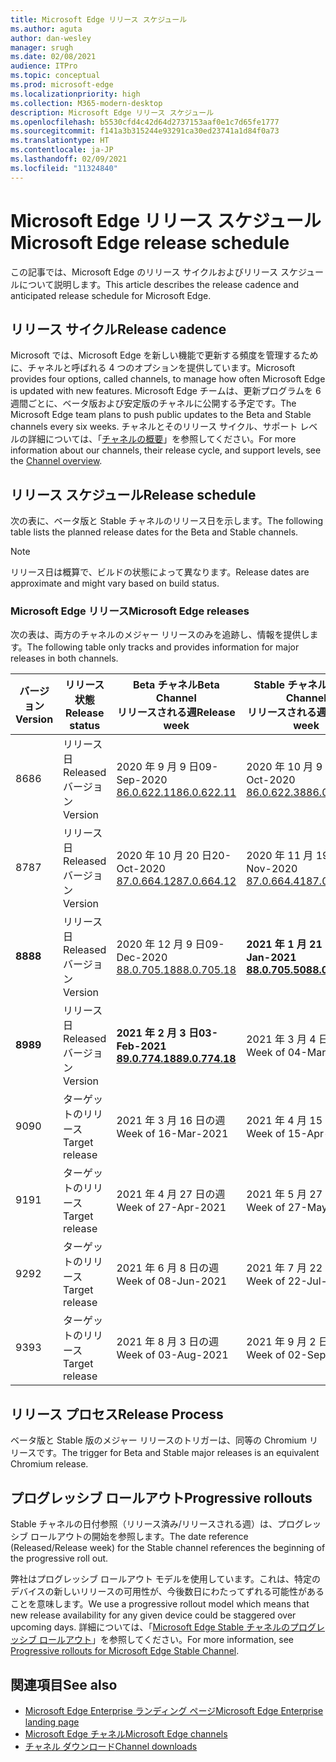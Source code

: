 ```yaml
---
title: Microsoft Edge リリース スケジュール
ms.author: aguta
author: dan-wesley
manager: srugh
ms.date: 02/08/2021
audience: ITPro
ms.topic: conceptual
ms.prod: microsoft-edge
ms.localizationpriority: high
ms.collection: M365-modern-desktop
description: Microsoft Edge リリース スケジュール
ms.openlocfilehash: b5530cfd4c42d64d2737153aaf0e1c7d65fe1777
ms.sourcegitcommit: f141a3b315244e93291ca30ed23741a1d84f0a73
ms.translationtype: HT
ms.contentlocale: ja-JP
ms.lasthandoff: 02/09/2021
ms.locfileid: "11324840"
---
```

# <span data-ttu-id="5b432-103">Microsoft Edge リリース スケジュール</span><span class="sxs-lookup"><span data-stu-id="5b432-103">Microsoft Edge release schedule</span></span>

<span data-ttu-id="5b432-104">この記事では、Microsoft Edge のリリース サイクルおよびリリース スケジュールについて説明します。</span><span class="sxs-lookup"><span data-stu-id="5b432-104">This article describes the release cadence and anticipated release schedule for Microsoft Edge.</span></span>

## <span data-ttu-id="5b432-105">リリース サイクル</span><span class="sxs-lookup"><span data-stu-id="5b432-105">Release cadence</span></span>

<span data-ttu-id="5b432-106">Microsoft では、Microsoft Edge を新しい機能で更新する頻度を管理するために、チャネルと呼ばれる 4 つのオプションを提供しています。</span><span class="sxs-lookup"><span data-stu-id="5b432-106">Microsoft provides four options, called channels, to manage how often Microsoft Edge is updated with new features.</span></span> <span data-ttu-id="5b432-107">Microsoft Edge チームは、更新プログラムを 6 週間ごとに、ベータ版および安定版のチャネルに公開する予定です。</span><span class="sxs-lookup"><span data-stu-id="5b432-107">The Microsoft Edge team plans to push public updates to the Beta and Stable channels every six weeks.</span></span> <span data-ttu-id="5b432-108">チャネルとそのリリース サイクル、サポート レベルの詳細については、「[チャネルの概要](https://docs.microsoft.com/DeployEdge/microsoft-edge-channels#channel-overview)」を参照してください。</span><span class="sxs-lookup"><span data-stu-id="5b432-108">For more information about our channels, their release cycle, and support levels, see the [Channel overview](https://docs.microsoft.com/DeployEdge/microsoft-edge-channels#channel-overview).</span></span>

## <span data-ttu-id="5b432-109">リリース スケジュール</span><span class="sxs-lookup"><span data-stu-id="5b432-109">Release schedule</span></span>

<span data-ttu-id="5b432-110">次の表に、ベータ版と Stable チャネルのリリース日を示します。</span><span class="sxs-lookup"><span data-stu-id="5b432-110">The following table lists the planned release dates for the Beta and Stable channels.</span></span>

> [!NOTE]
> <span data-ttu-id="5b432-111">リリース日は概算で、ビルドの状態によって異なります。</span><span class="sxs-lookup"><span data-stu-id="5b432-111">Release dates are approximate and might vary based on build status.</span></span>

### <span data-ttu-id="5b432-112">Microsoft Edge リリース</span><span class="sxs-lookup"><span data-stu-id="5b432-112">Microsoft Edge releases</span></span>

<span data-ttu-id="5b432-113">次の表は、両方のチャネルのメジャー リリースのみを追跡し、情報を提供します。</span><span class="sxs-lookup"><span data-stu-id="5b432-113">The following table only tracks and provides information for major releases in both channels.</span></span>

| <span data-ttu-id="5b432-114">バージョン</span><span class="sxs-lookup"><span data-stu-id="5b432-114">Version</span></span> | <span data-ttu-id="5b432-115">リリース状態</span><span class="sxs-lookup"><span data-stu-id="5b432-115">Release status</span></span> | <span data-ttu-id="5b432-116">Beta チャネル</span><span class="sxs-lookup"><span data-stu-id="5b432-116">Beta Channel</span></span><br><span data-ttu-id="5b432-117">リリースされる週</span><span class="sxs-lookup"><span data-stu-id="5b432-117">Release week</span></span> | <span data-ttu-id="5b432-118">Stable チャネル</span><span class="sxs-lookup"><span data-stu-id="5b432-118">Stable Channel</span></span><br><span data-ttu-id="5b432-119">リリースされる週</span><span class="sxs-lookup"><span data-stu-id="5b432-119">Release week</span></span> |
|---------|-----|------|--------|
| <span data-ttu-id="5b432-120">86</span><span class="sxs-lookup"><span data-stu-id="5b432-120">86</span></span> | <span data-ttu-id="5b432-121">リリース日</span><span class="sxs-lookup"><span data-stu-id="5b432-121">Released</span></span><br><span data-ttu-id="5b432-122">バージョン</span><span class="sxs-lookup"><span data-stu-id="5b432-122">Version</span></span> | <span data-ttu-id="5b432-123">2020 年 9 月 9 日</span><span class="sxs-lookup"><span data-stu-id="5b432-123">09-Sep-2020</span></span><br>[<span data-ttu-id="5b432-124">86.0.622.11</span><span class="sxs-lookup"><span data-stu-id="5b432-124">86.0.622.11</span></span>](https://docs.microsoft.com/DeployEdge/microsoft-edge-relnote-beta-channel#version-86062211-september-9) | <span data-ttu-id="5b432-125">2020 年 10 月 9 日</span><span class="sxs-lookup"><span data-stu-id="5b432-125">09-Oct-2020</span></span><br>[<span data-ttu-id="5b432-126">86.0.622.38</span><span class="sxs-lookup"><span data-stu-id="5b432-126">86.0.622.38</span></span>](https://docs.microsoft.com/deployedge/microsoft-edge-relnote-stable-channel#version-86062238-october-9) |
| <span data-ttu-id="5b432-127">87</span><span class="sxs-lookup"><span data-stu-id="5b432-127">87</span></span> | <span data-ttu-id="5b432-128">リリース日</span><span class="sxs-lookup"><span data-stu-id="5b432-128">Released</span></span><br><span data-ttu-id="5b432-129">バージョン</span><span class="sxs-lookup"><span data-stu-id="5b432-129">Version</span></span> | <span data-ttu-id="5b432-130">2020 年 10 月 20 日</span><span class="sxs-lookup"><span data-stu-id="5b432-130">20-Oct-2020</span></span><br>[<span data-ttu-id="5b432-131">87.0.664.12</span><span class="sxs-lookup"><span data-stu-id="5b432-131">87.0.664.12</span></span>](https://docs.microsoft.com/deployedge/microsoft-edge-relnote-beta-channel#version-87066412--october-20) | <span data-ttu-id="5b432-132">2020 年 11 月 19 日</span><span class="sxs-lookup"><span data-stu-id="5b432-132">19-Nov-2020</span></span><br>[<span data-ttu-id="5b432-133">87.0.664.41</span><span class="sxs-lookup"><span data-stu-id="5b432-133">87.0.664.41</span></span>](https://docs.microsoft.com/deployedge/microsoft-edge-relnote-stable-channel#version-87066441-november-19) |
| **<span data-ttu-id="5b432-134">88</span><span class="sxs-lookup"><span data-stu-id="5b432-134">88</span></span>** | <span data-ttu-id="5b432-135">リリース日</span><span class="sxs-lookup"><span data-stu-id="5b432-135">Released</span></span><br><span data-ttu-id="5b432-136">バージョン</span><span class="sxs-lookup"><span data-stu-id="5b432-136">Version</span></span> | <span data-ttu-id="5b432-137">2020 年 12 月 9 日</span><span class="sxs-lookup"><span data-stu-id="5b432-137">09-Dec-2020</span></span><br>[<span data-ttu-id="5b432-138">88.0.705.18</span><span class="sxs-lookup"><span data-stu-id="5b432-138">88.0.705.18</span></span>](https://docs.microsoft.com/deployedge/microsoft-edge-relnote-beta-channel#version-88070518-december-9) | **<span data-ttu-id="5b432-139">2021 年 1 月 21 日</span><span class="sxs-lookup"><span data-stu-id="5b432-139">21-Jan-2021</span></span>**<br>**[<span data-ttu-id="5b432-140">88.0.705.50</span><span class="sxs-lookup"><span data-stu-id="5b432-140">88.0.705.50</span></span>](https://docs.microsoft.com/deployedge/microsoft-edge-relnote-stable-channel#version-88070550-january-21)**|
| **<span data-ttu-id="5b432-141">89</span><span class="sxs-lookup"><span data-stu-id="5b432-141">89</span></span>** | <span data-ttu-id="5b432-142">リリース日</span><span class="sxs-lookup"><span data-stu-id="5b432-142">Released</span></span><br><span data-ttu-id="5b432-143">バージョン</span><span class="sxs-lookup"><span data-stu-id="5b432-143">Version</span></span> | **<span data-ttu-id="5b432-144">2021 年 2 月 3 日</span><span class="sxs-lookup"><span data-stu-id="5b432-144">03-Feb-2021</span></span>**<br>**[<span data-ttu-id="5b432-145">89.0.774.18</span><span class="sxs-lookup"><span data-stu-id="5b432-145">89.0.774.18</span></span>](https://docs.microsoft.com/deployedge/microsoft-edge-relnote-beta-channel#version-89077418-february-3)** | <span data-ttu-id="5b432-146">2021 年 3 月 4 日の週</span><span class="sxs-lookup"><span data-stu-id="5b432-146">Week of 04-Mar-2021</span></span> |
| <span data-ttu-id="5b432-147">90</span><span class="sxs-lookup"><span data-stu-id="5b432-147">90</span></span> | <span data-ttu-id="5b432-148">ターゲットのリリース</span><span class="sxs-lookup"><span data-stu-id="5b432-148">Target release</span></span> | <span data-ttu-id="5b432-149">2021 年 3 月 16 日の週</span><span class="sxs-lookup"><span data-stu-id="5b432-149">Week of 16-Mar-2021</span></span> | <span data-ttu-id="5b432-150">2021 年 4 月 15 日の週</span><span class="sxs-lookup"><span data-stu-id="5b432-150">Week of 15-Apr-2021</span></span> |
| <span data-ttu-id="5b432-151">91</span><span class="sxs-lookup"><span data-stu-id="5b432-151">91</span></span> | <span data-ttu-id="5b432-152">ターゲットのリリース</span><span class="sxs-lookup"><span data-stu-id="5b432-152">Target release</span></span> | <span data-ttu-id="5b432-153">2021 年 4 月 27 日の週</span><span class="sxs-lookup"><span data-stu-id="5b432-153">Week of 27-Apr-2021</span></span> | <span data-ttu-id="5b432-154">2021 年 5 月 27 日の週</span><span class="sxs-lookup"><span data-stu-id="5b432-154">Week of 27-May-2021</span></span> |
| <span data-ttu-id="5b432-155">92</span><span class="sxs-lookup"><span data-stu-id="5b432-155">92</span></span> | <span data-ttu-id="5b432-156">ターゲットのリリース</span><span class="sxs-lookup"><span data-stu-id="5b432-156">Target release</span></span> | <span data-ttu-id="5b432-157">2021 年 6 月 8 日の週</span><span class="sxs-lookup"><span data-stu-id="5b432-157">Week of 08-Jun-2021</span></span> | <span data-ttu-id="5b432-158">2021 年 7 月 22 日の週</span><span class="sxs-lookup"><span data-stu-id="5b432-158">Week of 22-Jul-2021</span></span> |
| <span data-ttu-id="5b432-159">93</span><span class="sxs-lookup"><span data-stu-id="5b432-159">93</span></span> | <span data-ttu-id="5b432-160">ターゲットのリリース</span><span class="sxs-lookup"><span data-stu-id="5b432-160">Target release</span></span> | <span data-ttu-id="5b432-161">2021 年 8 月 3 日の週</span><span class="sxs-lookup"><span data-stu-id="5b432-161">Week of 03-Aug-2021</span></span> | <span data-ttu-id="5b432-162">2021 年 9 月 2 日の週</span><span class="sxs-lookup"><span data-stu-id="5b432-162">Week of 02-Sep-2021</span></span> |

## <span data-ttu-id="5b432-163">リリース プロセス</span><span class="sxs-lookup"><span data-stu-id="5b432-163">Release Process</span></span>

<span data-ttu-id="5b432-164">ベータ版と Stable 版のメジャー リリースのトリガーは、同等の Chromium リリースです。</span><span class="sxs-lookup"><span data-stu-id="5b432-164">The trigger for Beta and Stable major releases is an equivalent Chromium release.</span></span>

## <span data-ttu-id="5b432-165">プログレッシブ ロールアウト</span><span class="sxs-lookup"><span data-stu-id="5b432-165">Progressive rollouts</span></span>

<span data-ttu-id="5b432-166">Stable チャネルの日付参照（リリース済み/リリースされる週）は、プログレッシブ ロールアウトの開始を参照します。</span><span class="sxs-lookup"><span data-stu-id="5b432-166">The date reference (Released/Release week) for the Stable channel references the beginning of the progressive roll out.</span></span>

<span data-ttu-id="5b432-167">弊社はプログレッシブ ロールアウト モデルを使用しています。これは、特定のデバイスの新しいリリースの可用性が、今後数日にわたってずれる可能性があることを意味します。</span><span class="sxs-lookup"><span data-stu-id="5b432-167">We use a progressive rollout model which means that new release availability for any given device could be staggered over upcoming days.</span></span> <span data-ttu-id="5b432-168">詳細については、「[Microsoft Edge Stable チャネルのプログレッシブ ロールアウト](microsoft-edge-update-progressive-rollout.md)」を参照してください。</span><span class="sxs-lookup"><span data-stu-id="5b432-168">For more information, see [Progressive rollouts for Microsoft Edge Stable Channel](microsoft-edge-update-progressive-rollout.md).</span></span>

## <span data-ttu-id="5b432-169">関連項目</span><span class="sxs-lookup"><span data-stu-id="5b432-169">See also</span></span>

- [<span data-ttu-id="5b432-170">Microsoft Edge Enterprise ランディング ページ</span><span class="sxs-lookup"><span data-stu-id="5b432-170">Microsoft Edge Enterprise landing page</span></span>](https://aka.ms/EdgeEnterprise)
- [<span data-ttu-id="5b432-171">Microsoft Edge チャネル</span><span class="sxs-lookup"><span data-stu-id="5b432-171">Microsoft Edge channels</span></span>](microsoft-edge-channels.md)
- [<span data-ttu-id="5b432-172">チャネル ダウンロード</span><span class="sxs-lookup"><span data-stu-id="5b432-172">Channel downloads</span></span>](https://www.microsoft.com/edge/business/download)